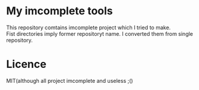 # My imcomplete tools

This repository comtains imcomplete project which I tried to make.  
Fist directories imply former repositoryt name. I converted them from single repository.  

# Licence 

MIT(although all project imcomplete and useless ;()
